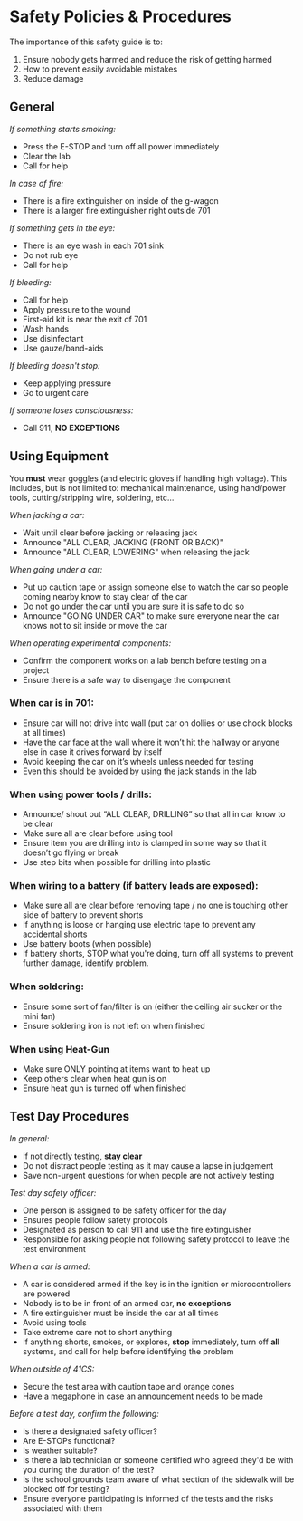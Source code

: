 # Safety Policies & Procedures

The importance of this safety guide is to:

1. Ensure nobody gets harmed and reduce the risk of getting harmed
2. How to prevent easily avoidable mistakes
3. Reduce damage

## General

*If something starts smoking:*

- Press the E-STOP and turn off all power immediately
- Clear the lab
- Call for help

*In case of fire:*

- There is a fire extinguisher on inside of the g-wagon
- There is a larger fire extinguisher right outside 701

*If something gets in the eye:*

- There is an eye wash in each 701 sink
- Do not rub eye
- Call for help

*If bleeding:*

- Call for help
- Apply pressure to the wound
- First-aid kit is near the exit of 701
- Wash hands
- Use disinfectant
- Use gauze/band-aids

*If bleeding doesn't stop:*

- Keep applying pressure
- Go to urgent care

*If someone loses consciousness:*

- Call 911, **NO EXCEPTIONS**

## Using Equipment

You **must** wear goggles (and electric gloves if handling high
voltage). This includes, but is not limited to: mechanical maintenance,
using hand/power tools, cutting/stripping wire, soldering, etc...

*When jacking a car:*

- Wait until clear before jacking or releasing jack
- Announce "ALL CLEAR, JACKING (FRONT OR BACK)"
- Announce "ALL CLEAR, LOWERING" when releasing the jack

*When going under a car:*

- Put up caution tape or assign someone else to watch the car so people
  coming nearby know to stay clear of the car
- Do not go under the car until you are sure it is safe to do so
- Announce "GOING UNDER CAR" to make sure everyone near the car knows
  not to sit inside or move the car

*When operating experimental components:*

- Confirm the component works on a lab bench before testing on a project
- Ensure there is a safe way to disengage the component

### When car is in 701:

- Ensure car will not drive into wall (put car on dollies or use chock
  blocks at all times)
- Have the car face at the wall where it won’t hit the hallway or anyone
  else in case it drives forward by itself
- Avoid keeping the car on it’s wheels unless needed for testing
- Even this should be avoided by using the jack stands in the lab

### When using power tools / drills:

- Announce/ shout out “ALL CLEAR, DRILLING” so that all in car know to
  be clear
- Make sure all are clear before using tool
- Ensure item you are drilling into is clamped in some way so that it
  doesn’t go flying or break
- Use step bits when possible for drilling into plastic

### When wiring to a battery (if battery leads are exposed):

- Make sure all are clear before removing tape / no one is touching
  other side of battery to prevent shorts
- If anything is loose or hanging use electric tape to prevent any
  accidental shorts
- Use battery boots (when possible)
- If battery shorts, STOP what you're doing, turn off all systems to
  prevent further damage, identify problem.

### When soldering:

- Ensure some sort of fan/filter is on (either the ceiling air sucker or
  the mini fan)
- Ensure soldering iron is not left on when finished

### When using Heat-Gun

- Make sure ONLY pointing at items want to heat up
- Keep others clear when heat gun is on
- Ensure heat gun is turned off when finished

## Test Day Procedures

*In general:*

- If not directly testing, **stay clear**
- Do not distract people testing as it may cause a lapse in judgement
- Save non-urgent questions for when people are not actively testing

*Test day safety officer:*

- One person is assigned to be safety officer for the day
- Ensures people follow safety protocols
- Designated as person to call 911 and use the fire extinguisher
- Responsible for asking people not following safety protocol to leave
  the test environment

*When a car is armed:*

- A car is considered armed if the key is in the ignition or
  microcontrollers are powered
- Nobody is to be in front of an armed car, **no exceptions**
- A fire extinguisher must be inside the car at all times
- Avoid using tools
- Take extreme care not to short anything
- If anything shorts, smokes, or explores, **stop** immediately, turn
  off **all** systems, and call for help before identifying the problem

*When outside of 41CS:*

- Secure the test area with caution tape and orange cones
- Have a megaphone in case an announcement needs to be made

*Before a test day, confirm the following:*

- Is there a designated safety officer?
- Are E-STOPs functional?
- Is weather suitable?
- Is there a lab technician or someone certified who agreed they'd be
  with you during the duration of the test?
- Is the school grounds team aware of what section of the sidewalk will
  be blocked off for testing?
- Ensure everyone participating is informed of the tests and the risks
  associated with them
